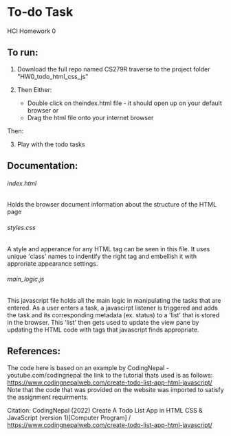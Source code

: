 # To-do Task

HCI Homework 0

## To run:

1. Download the full repo named CS279R traverse to the project folder "HW0_todo_html_css_js"

2. Then Either:
    - Double click on theindex.html file - it should open up on your default browser
    or
    - Drag the html file onto your internet browser

Then:

3. Play with the todo tasks

## Documentation:

###### index.html

Holds the browser document information about the structure of the HTML page

###### styles.css

A style and apperance for any HTML tag can be seen in this file.
It uses unique 'class' names to indentify the right tag and embellish it with approriate appearance settings.

###### main_logic.js

This javascript file holds all the main logic in manipulating the tasks that are entered. As a user enters a task, a
javascirpt listener is triggered and adds the task and its corresponding metadata (ex. status) to a 'list' that is stored in the
browser. This 'list' then gets used to update the view pane by updating the HTML code with tags that javascript finds appropriate.

## References:

The code here is based on an example by CodingNepal - youtube.com/codingnepal
the link to the tutorial thats used is as follows:
https://www.codingnepalweb.com/create-todo-list-app-html-javascript/
Note that the code that was provided on the website was imported to satisfy the
assignment requirments.

Citation: CodingNepal (2022) Create A Todo List App in HTML CSS & JavaScript (version 1)[Computer Program] /
https://www.codingnepalweb.com/create-todo-list-app-html-javascript/
